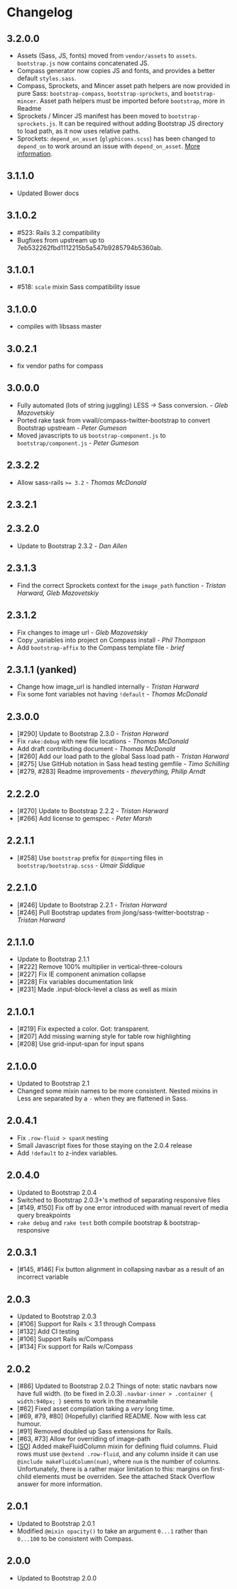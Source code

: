 # Changelog

## 3.2.0.0

- Assets (Sass, JS, fonts) moved from `vendor/assets` to `assets`. `bootstrap.js` now contains concatenated JS.
- Compass generator now copies JS and fonts, and provides a better default `styles.sass`.
- Compass, Sprockets, and Mincer asset path helpers are now provided in pure Sass: `bootstrap-compass`, `bootstrap-sprockets`, and `bootstrap-mincer`.
Asset path helpers must be imported before `bootstrap`, more in Readme
- Sprockets / Mincer JS manifest has been moved to `bootstrap-sprockets.js`.
It can be required without adding Bootstrap JS directory to load path, as it now uses relative paths.
- Sprockets: `depend_on_asset` (`glyphicons.scss`) has been changed to `depend_on` to work around an issue with `depend_on_asset`.
[More information](https://github.com/twbs/bootstrap-sass/issues/592#issuecomment-46570286).

## 3.1.1.0

- Updated Bower docs

## 3.1.0.2

- #523: Rails 3.2 compatibility
- Bugfixes from upstream up to 7eb532262fbd1112215b5a547b9285794b5360ab.

## 3.1.0.1

- #518: `scale` mixin Sass compatibility issue

## 3.1.0.0

* compiles with libsass master

## 3.0.2.1

* fix vendor paths for compass

## 3.0.0.0

* Fully automated (lots of string juggling) LESS -> Sass conversion. - *Gleb Mazovetskiy*
* Ported rake task from vwall/compass-twitter-bootstrap to convert Bootstrap upstream - *Peter Gumeson*
* Moved javascripts to us `bootstrap-component.js` to `bootstrap/component.js` - *Peter Gumeson*

## 2.3.2.2

* Allow sass-rails `>= 3.2` - *Thomas McDonald*

## 2.3.2.1

## 2.3.2.0

* Update to Bootstrap 2.3.2 - *Dan Allen*

## 2.3.1.3

* Find the correct Sprockets context for the `image_path` function - *Tristan Harward, Gleb Mazovetskiy*

## 2.3.1.2

* Fix changes to image url - *Gleb Mazovetskiy*
* Copy _variables into project on Compass install - *Phil Thompson*
* Add `bootstrap-affix` to the Compass template file - *brief*

## 2.3.1.1 (yanked)

* Change how image_url is handled internally - *Tristan Harward*
* Fix some font variables not having `!default` - *Thomas McDonald*

## 2.3.0.0
* [#290] Update to Bootstrap 2.3.0 - *Tristan Harward*
* Fix `rake:debug` with new file locations - *Thomas McDonald*
* Add draft contributing document - *Thomas McDonald*
* [#260] Add our load path to the global Sass load path - *Tristan Harward*
* [#275] Use GitHub notation in Sass head testing gemfile - *Timo Schilling*
* [#279, #283] Readme improvements - *theverything, Philip Arndt*

## 2.2.2.0
* [#270] Update to Bootstrap 2.2.2 - *Tristan Harward*
* [#266] Add license to gemspec - *Peter Marsh*

## 2.2.1.1
* [#258] Use `bootstrap` prefix for `@import`ing files in `bootstrap/bootstrap.scss` - *Umair Siddique*

## 2.2.1.0
* [#246] Update to Bootstrap 2.2.1 - *Tristan Harward*
* [#246] Pull Bootstrap updates from jlong/sass-twitter-bootstrap - *Tristan Harward*

## 2.1.1.0
* Update to Bootstrap 2.1.1
* [#222] Remove 100% multiplier in vertical-three-colours
* [#227] Fix IE component animation collapse
* [#228] Fix variables documentation link
* [#231] Made .input-block-level a class as well as mixin

## 2.1.0.1
* [#219] Fix expected a color. Got: transparent.
* [#207] Add missing warning style for table row highlighting
* [#208] Use grid-input-span for input spans

## 2.1.0.0
* Updated to Bootstrap 2.1
* Changed some mixin names to be more consistent. Nested mixins in Less are separated by a `-` when they are flattened in Sass.

## 2.0.4.1
* Fix `.row-fluid > spanX` nesting
* Small Javascript fixes for those staying on the 2.0.4 release
* Add `!default` to z-index variables.

## 2.0.4.0
* Updated to Bootstrap 2.0.4
* Switched to Bootstrap 2.0.3+'s method of separating responsive files
* [#149, #150] Fix off by one error introduced with manual revert of media query breakpoints
* `rake debug` and `rake test` both compile bootstrap & bootstrap-responsive

## 2.0.3.1
* [#145, #146] Fix button alignment in collapsing navbar as a result of an incorrect variable

## 2.0.3
* Updated to Bootstrap 2.0.3
* [#106] Support for Rails < 3.1 through Compass
* [#132] Add CI testing
* [#106] Support Rails w/Compass
* [#134] Fix support for Rails w/Compass

## 2.0.2
* [#86] Updated to Bootstrap 2.0.2
Things of note: static navbars now have full width. (to be fixed in 2.0.3) `.navbar-inner > .container { width:940px; }` seems to work in the meanwhile
* [#62] Fixed asset compilation taking a *very* long time.
* [#69, #79, #80] \(Hopefully) clarified README. Now with less cat humour.
* [#91] Removed doubled up Sass extensions for Rails.
* [#63, #73] Allow for overriding of image-path
* [[SO](http://stackoverflow.com/a/9909626/241212)] Added makeFluidColumn mixin for defining fluid columns. Fluid rows must use `@extend .row-fluid`, and any column inside it can use `@include makeFluidColumn(num)`, where `num` is the number of columns. Unfortunately, there is a rather major limitation to this: margins on first-child elements must be overriden. See the attached Stack Overflow answer for more information.

## 2.0.1
* Updated to Bootstrap 2.0.1
* Modified `@mixin opacity()` to take an argument `0...1` rather than `0...100` to be consistent with Compass.

## 2.0.0
* Updated to Bootstrap 2.0.0
